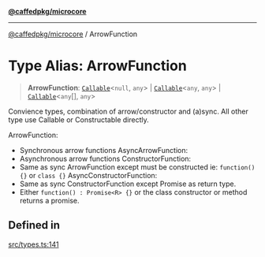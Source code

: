 [**@caffedpkg/microcore**](../README.md)

***

[@caffedpkg/microcore](../globals.md) / ArrowFunction

# Type Alias: ArrowFunction

> **ArrowFunction**: [`Callable`](Callable.md)\<`null`, `any`\> \| [`Callable`](Callable.md)\<`any`, `any`\> \| [`Callable`](Callable.md)\<`any`[], `any`\>

Convience types, combination of arrow/constructor and (a)sync.
All other type use Callable or Constructable directly.

ArrowFunction: 
 - Synchronous arrow functions
AsyncArrowFunction:
 - Asynchronous arrow functions
ConstructorFunction:
 - Same as sync ArrowFunction except must be constructed ie: `function() {}` or `class {}`
AsyncConstructorFunction: 
 - Same as sync ConstructorFunction except Promise<R> as return type.
 - Either `function() : Promise<R> {}` or the class constructor or method returns a promise.

## Defined in

[src/types.ts:141](https://github.com/caffed/microcore/blob/3444f5042af4893783a848f270124aa74f8db032/src/types.ts#L141)
